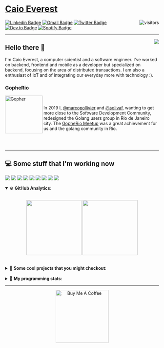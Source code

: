 # [Caio Everest](https://caioeverest.dev)

<img align="right" src="https://visitor-badge.glitch.me/badge?page_id=caioeverest.caioeverest" alt="visitors">

[![Linkedin Badge](https://img.shields.io/badge/-LinkedIn-blue?style=flat-square&logo=Linkedin&logoColor=white&link=https://www.linkedin.com/in/caioeverest/)](https://www.linkedin.com/in/caioeverest/)
[![Gmail Badge](https://img.shields.io/badge/-Gmail-c14438?style=flat-square&logo=Gmail&logoColor=white&link=mailto:mollivier.dev@gmail.com)](mailto:caioeverest.b@gmail.com/)
[![Twitter Badge](https://img.shields.io/badge/-Twitter-1DA1F2?style=flat-square&logo=Twitter&logoColor=white&link=https://twitter.com/caioeverest)](https://twitter.com/caioeverest)
[![Dev.to Badge](https://img.shields.io/badge/-Dev.to-363D44?style=flat-square&logo=Dev.to&logoColor=white&link=https://dev.to/caioeverest)](https://dev.to/caioeverest)
[![Spotify Badge](https://img.shields.io/badge/-Spotify-1ED760?style=flat-square&amp;labelColor=fff&amp;logo=Spotify&link=https://open.spotify.com/user/caio.everest)](https://open.spotify.com/user/caio.everest)

---
<img align="right" src="https://media3.giphy.com/media/Nx0rz3jtxtEre/200.gif"/>

## Hello there 🖖

<p>
    I'm Caio Everest, a computer scientist and a software engineer. I've worked on backend, frontend and mobile as a developer
    but specialized on backend, focusing on the area of distributed transactions. I am also a enthusiast of IoT and of integrating
    our everyday more with technology :).
</p>

### GopheRio

<img align="left" src="https://i.imgur.com/zmxMolD.png" alt="Gopher" width="123em">

<br>
<p>
    In 2019 I, <a href="https://github.com/marcopollivier">@marcopollivier</a> and <a href="https://github.com/solivaf">
    @solivaf</a>, wanting to get more close to the Software Development
    Community, redesigned the Golang users group in Rio de Janeiro city. The <a href="https://www.meetup.com/GopheRio">
    GopheRio Meetup</a> was a great achievement for us and the golang community in Rio.
</p>
<br><br>

---

## 💻 Some stuff that I'm working now

<a href=""><img src="https://img.shields.io/badge/-Go-00ADD8?style=flat-square&logo=go&logoColor=white"></a>
<a href=""><img src="https://img.shields.io/badge/-Rust-4f4f4f?style=flat-square&logo=rust&logoColor=white"></a>
<a href=""><img src="https://img.shields.io/badge/-Python-F7C400?style=flat-square&logo=python&logoColor=white"></a>
<a href=""><img src="https://img.shields.io/badge/-Ruby-980D02?style=flat-square&logo=ruby&logoColor=white"></a>
<a href=""><img src="http://img.shields.io/badge/-Java-007396?style=flat-square&logo=java&logoColor=white"></a>
<a href=""><img src="http://img.shields.io/badge/-Kotlin-7B6BDA?style=flat-square&logo=kotlin&logoColor=white"></a>
<a href=""><img src="http://img.shields.io/badge/-JavaScript-F7DF1E?style=flat-square&logo=JavaScript&logoColor=white"></a>
<a href=""><img src="http://img.shields.io/badge/-Terraform-623CE4?style=flat-square&logo=Terraform&logoColor=white"></a>
<a href=""><img src="http://img.shields.io/badge/-Ansible-171615?style=flat-square&logo=Ansible&logoColor=white"></a>

<details open>
    <summary>⚙ <b>GitHub Analytics</b>: </summary>
    <br>
    <p align="center">
        <img height="180em" src="https://github-readme-stats-eight-theta.vercel.app/api?username=caioeverest&show_icons=true&theme=tokyonight&include_all_commits=true&count_private=true"/>
        <img height="180em" src="https://github-readme-stats-eight-theta.vercel.app/api/top-langs/?username=caioeverest&layout=compact&langs_count=8&theme=tokyonight&include_all_commits=true&count_private=true"/>
    </p>
</details>

<br>

<details>
    <summary>🔨 <b>Some cool projects that you might checkout</b>: </summary>
    <div style="margin-left:3em">
        <li>🌠 <a href="https://github.com/caioeverest/supernova">Supernova</a> - Script that builds a development environment on linux machines</li>
        <li>⚙ <a href="https://github.com/caioeverest/gocfg">Gocfg</a> - A golang library that loads config structs from files with environment interpolation</li>
    </div>
</details>

<br>


<details>
 <summary>🤖 <b>My programming stats</b>: </summary>
<br>
<!--START_SECTION:waka-->
![Code Time](http://img.shields.io/badge/Code%20Time-3%2C150%20hrs%2012%20mins-blue)

**🐱 My GitHub Data** 

> 📦 80.5 kB Used in GitHub's Storage 
 > 
> 🏆 78 Contributions in the Year 2025
 > 
> 🚫 Not Opted to Hire
 > 
> 📜 42 Public Repositories 
 > 
> 🔑 8 Private Repositories 
 > 
**I'm an Early 🐤** 

```text
🌞 Morning                535 commits         ████░░░░░░░░░░░░░░░░░░░░░   17.26 % 
🌆 Daytime                1495 commits        ████████████░░░░░░░░░░░░░   48.24 % 
🌃 Evening                655 commits         █████░░░░░░░░░░░░░░░░░░░░   21.14 % 
🌙 Night                  414 commits         ███░░░░░░░░░░░░░░░░░░░░░░   13.36 % 
```
📅 **I'm Most Productive on Wednesday** 

```text
Monday                   400 commits         ███░░░░░░░░░░░░░░░░░░░░░░   12.91 % 
Tuesday                  739 commits         ██████░░░░░░░░░░░░░░░░░░░   23.85 % 
Wednesday                821 commits         ███████░░░░░░░░░░░░░░░░░░   26.49 % 
Thursday                 256 commits         ██░░░░░░░░░░░░░░░░░░░░░░░   08.26 % 
Friday                   523 commits         ████░░░░░░░░░░░░░░░░░░░░░   16.88 % 
Saturday                 145 commits         █░░░░░░░░░░░░░░░░░░░░░░░░   04.68 % 
Sunday                   215 commits         ██░░░░░░░░░░░░░░░░░░░░░░░   06.94 % 
```


📊 **This Week I Spent My Time On** 

```text
💬 Programming Languages: 
Go                       11 hrs 1 min        █████████████████░░░░░░░░   68.04 % 
YAML                     2 hrs 10 mins       ███░░░░░░░░░░░░░░░░░░░░░░   13.40 % 
Markdown                 53 mins             █░░░░░░░░░░░░░░░░░░░░░░░░   05.55 % 
Other                    38 mins             █░░░░░░░░░░░░░░░░░░░░░░░░   03.91 % 
CSV                      18 mins             ░░░░░░░░░░░░░░░░░░░░░░░░░   01.90 % 

🔥 Editors: 
Cursor                   14 hrs 22 mins      ██████████████████████░░░   88.75 % 
Neovim                   1 hr 49 mins        ███░░░░░░░░░░░░░░░░░░░░░░   11.25 % 

💻 Operating System: 
Linux                    16 hrs 11 mins      █████████████████████████   100.00 % 
```

**I Mostly Code in Go** 

```text
Go                       30 repos            ███████████░░░░░░░░░░░░░░   42.86 % 
Shell                    5 repos             ██░░░░░░░░░░░░░░░░░░░░░░░   07.14 % 
TypeScript               2 repos             █░░░░░░░░░░░░░░░░░░░░░░░░   02.86 % 
Nix                      1 repo              ░░░░░░░░░░░░░░░░░░░░░░░░░   01.43 % 
Lua                      1 repo              ░░░░░░░░░░░░░░░░░░░░░░░░░   01.43 % 
```




 Last Updated on 02/03/2025 02:11:58 UTC
<!--END_SECTION:waka-->
</details>

---

<p align="center">
    <a href="https://www.buymeacoffee.com/caioeverest" target="_blank">
        <img src="https://az743702.vo.msecnd.net/cdn/kofi3.png?v=a" alt="Buy Me A Coffee" width="173em">
    </a>
</p>
